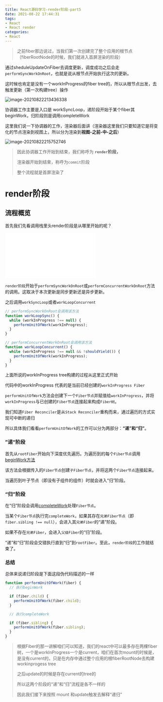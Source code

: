 ```yaml
---
title: React源码学习-render阶段-part5
date: 2021-08-22 17:44:31
tags:
- React
- React render
categories:
- React
---
```


> 之前fiber那边说过，当我们第一次创建完了整个应用的根节点（fiberRootNode的时候，我们就进入首屏渲染的阶段）

通过sheduleUpdateOnFiber去调度更新，调度成功之后会走`performSyncWorkOnRoot`，也就是说从根节点开始执行这次的更新。

这时候也肯定是没有一个workInProgress的fiber tree的，所以从根节点出发，去触发更新（第一次构建tree）操作

![image-20210822213436338](image-20210822213436338.png)

协调器工作主要是入口是 workSyncLoop，递阶段开始于某个fiber其beginWork，归阶段则是调用completeWork

这里我们说一下协调器的工作，渲染器后面讲（渲染器这里我们只要知道它是将变化的节点渲染到视图上，所以分为渲染到**视图-之前-中-之后**）

![image-20210822215752746](image-20210822215752746.png)

> 因此协调器工作开始到结束，我们称呼为 **`render`阶段，**
>
> 渲染器开始到结束，称呼为`commit`阶段
>
> 整个流程就是首屏渲染了

# render阶段

## 流程概览

首先我们先看调用栈里头render阶段是从哪里开始的呢？

![image-20210822181130206](React源码学习-render阶段-part5.md)

`render阶段`开始于`performSyncWorkOnRoot`或`performConcurrentWorkOnRoot`方法的调用。这取决于本次更新是同步更新还是异步更新。

之后调用`workSyncLoop`或者`workLoopConcurrent`

```js
// performSyncWorkOnRoot会调用该方法
function workLoopSync() {
  while (workInProgress !== null) {
    performUnitOfWork(workInProgress);
  }
}

// performConcurrentWorkOnRoot会调用该方法
function workLoopConcurrent() {
  while (workInProgress !== null && !shouldYield()) {
    performUnitOfWork(workInProgress);
  }
}
```

上面所说的workInProgress tree构建的过程从这里正式开始

代码中的workInProgress 代表的是当前已经创建的`workInProgress Fiber`

 `performUnitOfWork`方法会创建下一个`Fiber节点`并赋值给`workInProgress`，并将`workInProgress`与已创建的`Fiber节点`连接起来构成`Fiber树`。 

我们知道`Fiber Reconciler`是从`Stack Reconciler`重构而来，通过遍历的方式实现可中断的递归

所以具体我们看看`performUnitOfWork`的工作可以分为两部分：**“递”和“归”**。



### ”递“阶段

 首先从`rootFiber`开始向下深度优先遍历。为遍历到的每个`Fiber节点`调用[beginWork方法](https://github.com/facebook/react/blob/970fa122d8188bafa600e9b5214833487fbf1092/packages/react-reconciler/src/ReactFiberBeginWork.new.js#L3058)

该方法会根据传入的`Fiber节点`创建`子Fiber节点`，并将这两个`Fiber节点`连接起来。

当遍历到叶子节点（即没有子组件的组件）时就会进入“归”阶段。

### “归”阶段

在“归”阶段会调用[completeWork](https://github.com/facebook/react/blob/970fa122d8188bafa600e9b5214833487fbf1092/packages/react-reconciler/src/ReactFiberCompleteWork.new.js#L652)处理`Fiber节点`。

当某个`Fiber节点`执行完`completeWork`，如果其存在`兄弟Fiber节点`（即`fiber.sibling !== null`），会进入其`兄弟Fiber`的“递”阶段。

如果不存在`兄弟Fiber`，会进入`父级Fiber`的“归”阶段。

“递”和“归”阶段会交错执行直到“归”到`rootFiber`。至此，`render阶段`的工作就结束了。



### 总结

总体来说递归阶段是下面这段伪代码描述的一样

```js
function performUnitOfWork(fiber) {
  // 执行beginWork

  if (fiber.child) {
    performUnitOfWork(fiber.child);
  }

  // 执行completeWork

  if (fiber.sibling) {
    performUnitOfWork(fiber.sibling);
  }
}
```



> 根据Fiber的那一讲解咱们可以知道，我们的react中可以最多存在两棵fiber树，一个是workInProgress一个是current，咱们在首次mount的时候是，是没有current的，只是在内存中通过整个应用的根fiberRootNode去构建workinprogess tree
>
> 之后update的时候是存在current的tree的
>
> 所以这两个阶段的“递”和“归”流程是各不一样的
>
> 因此我们接下来按照 mount 和update触发去解释“递归”